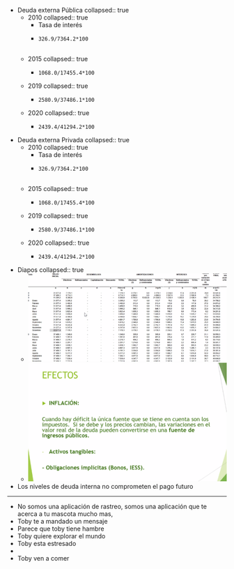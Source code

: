 - Deuda externa Pública
  collapsed:: true
	- 2010
	  collapsed:: true
		- Tasa de interés
		- ```calc
		  326.9/7364.2*100
		  
		  
		  ```
	- 2015
	  collapsed:: true
		- ```calc
		  1068.0/17455.4*100
		  ```
	- 2019
	  collapsed:: true
		- ```calc
		  2580.9/37486.1*100
		  ```
	- 2020
	  collapsed:: true
		- ```calc
		  2439.4/41294.2*100
		  
		  ```
- Deuda externa Privada
  collapsed:: true
	- 2010
	  collapsed:: true
		- Tasa de interés
		- ```calc
		  326.9/7364.2*100
		  
		  
		  ```
	- 2015
	  collapsed:: true
		- ```calc
		  1068.0/17455.4*100
		  ```
	- 2019
	  collapsed:: true
		- ```calc
		  2580.9/37486.1*100
		  ```
	- 2020
	  collapsed:: true
		- ```calc
		  2439.4/41294.2*100
		  
		  ```
- Diapos
  collapsed:: true
	- ![image.png](../assets/image_1642466710060_0.png)
	- ![image.png](../assets/image_1642468393485_0.png)
- Los niveles de deuda interna no comprometen el pago futuro
- ---
- No somos una aplicación de rastreo, somos una aplicación que te acerca a tu mascota mucho mas,
- Toby te a mandado un mensaje
- Parece que toby tiene hambre
- Toby quiere explorar el mundo
- Toby esta estresado
-
- Toby ven a comer